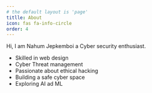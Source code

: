 ```yaml
---
# the default layout is 'page'
titlle: About
icon: fas fa-info-circle
order: 4
---
```


Hi, I am Nahum Jepkemboi  a Cyber security enthusiast.
- Skilled in web design
- Cyber Threat management
- Passionate about ethical hacking
- Building a safe cyber space
- Exploring AI ad ML
